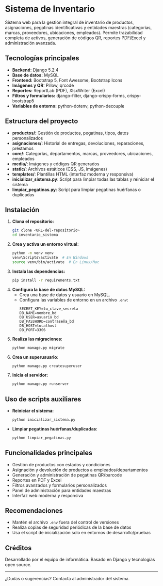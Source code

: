 # Sistema de Inventario

Sistema web para la gestión integral de inventario de productos, asignaciones, pegatinas identificativas y entidades maestras (categorías, marcas, proveedores, ubicaciones, empleados). Permite trazabilidad completa de activos, generación de códigos QR, reportes PDF/Excel y administración avanzada.

## Tecnologías principales
- **Backend:** Django 5.2.4
- **Base de datos:** MySQL
- **Frontend:** Bootstrap 5, Font Awesome, Bootstrap Icons
- **Imágenes y QR:** Pillow, qrcode
- **Reportes:** ReportLab (PDF), XlsxWriter (Excel)
- **Filtros y formularios:** django-filter, django-crispy-forms, crispy-bootstrap5
- **Variables de entorno:** python-dotenv, python-decouple

## Estructura del proyecto
- **productos/**: Gestión de productos, pegatinas, tipos, datos personalizados
- **asignaciones/**: Historial de entregas, devoluciones, reparaciones, préstamos
- **core/**: Categorías, departamentos, marcas, proveedores, ubicaciones, empleados
- **media/**: Imágenes y códigos QR generados
- **static/**: Archivos estáticos (CSS, JS, imágenes)
- **templates/**: Plantillas HTML (interfaz moderna y responsiva)
- **inicializar_sistema.py**: Script para limpiar todas las tablas y reiniciar el sistema
- **limpiar_pegatinas.py**: Script para limpiar pegatinas huérfanas o duplicadas

## Instalación
1. **Clona el repositorio:**
   ```bash
   git clone <URL-del-repositorio>
   cd inventario_sistema
   ```
2. **Crea y activa un entorno virtual:**
   ```bash
   python -m venv venv
   venv\Scripts\activate  # En Windows
   source venv/bin/activate  # En Linux/Mac
   ```
3. **Instala las dependencias:**
   ```bash
   pip install -r requirements.txt
   ```
4. **Configura la base de datos MySQL:**
   - Crea una base de datos y usuario en MySQL.
   - Configura las variables de entorno en un archivo `.env`:
     ```env
     SECRET_KEY=tu_clave_secreta
     DB_NAME=nombre_bd
     DB_USER=usuario_bd
     DB_PASSWORD=contraseña_bd
     DB_HOST=localhost
     DB_PORT=3306
     ```
5. **Realiza las migraciones:**
   ```bash
   python manage.py migrate
   ```
6. **Crea un superusuario:**
   ```bash
   python manage.py createsuperuser
   ```
7. **Inicia el servidor:**
   ```bash
   python manage.py runserver
   ```

## Uso de scripts auxiliares
- **Reiniciar el sistema:**
  ```bash
  python inicializar_sistema.py
  ```
- **Limpiar pegatinas huérfanas/duplicadas:**
  ```bash
  python limpiar_pegatinas.py
  ```

## Funcionalidades principales
- Gestión de productos con estados y condiciones
- Asignación y devolución de productos a empleados/departamentos
- Generación y administración de pegatinas QR/barcode
- Reportes en PDF y Excel
- Filtros avanzados y formularios personalizados
- Panel de administración para entidades maestras
- Interfaz web moderna y responsiva

## Recomendaciones
- Mantén el archivo `.env` fuera del control de versiones
- Realiza copias de seguridad periódicas de la base de datos
- Usa el script de inicialización solo en entornos de desarrollo/pruebas

## Créditos
Desarrollado por el equipo de informática. Basado en Django y tecnologías open source.

---
¿Dudas o sugerencias? Contacta al administrador del sistema.

